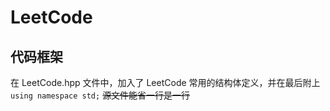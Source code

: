 # LeetCode

## 代码框架

在 LeetCode.hpp 文件中，加入了 LeetCode 常用的结构体定义，并在最后附上 `using namespace std;` ~~源文件能省一行是一行~~
